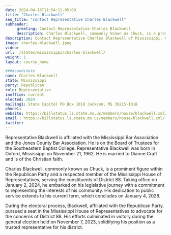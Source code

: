 ```yaml
---
date: 2024-04-16T11:54:12-05:00
title: "Charles Blackwell"
seo_title: "contact Representative Charles Blackwell"
subheader:
     greeting: Contact Representative Charles Blackwell
     description: Charles Blackwell, commonly known as Chuck, is a prominent figure within the Republican Party and a respected member of the Mississippi House of Representatives, serving the constituents of District 88.
description: Contact Representative Charles Blackwell of Mississippi. Contact information for Charles Blackwell includes email address, phone number, and mailing address.
image: charles-blackwell.jpeg
video:
url:  /states/mississippi/charles-blackwell/
weight: 1
layout: course_home

####candidate
name: Charles Blackwell
state: Mississippi
party: Republican
role: Representative
inoffice: current
elected: 2024
mailing1: State Capitol PO Box 1018 Jackson, MS 39215-1018
phone1:
website: https://billstatus.ls.state.ms.us/members/house/blackwell.xml/
email : https://billstatus.ls.state.ms.us/members/house/blackwell.xml/
twitter:
---
```


Representative Blackwell is affiliated with the Mississippi Bar Association and the Jones County Bar Association. He is on the Board of Trustees for the Southeastern Baptist College.
Representative Blackwell was born in Oxford, Mississippi on November 21, 1962. He is married to Dianne Craft and is of the Christian faith.

Charles Blackwell, commonly known as Chuck, is a prominent figure within the Republican Party and a respected member of the Mississippi House of Representatives, serving the constituents of District 88. Taking office on January 2, 2024, he embarked on his legislative journey with a commitment to representing the interests of his community. His dedication to public service extends to his current term, which concludes on January 4, 2028.

During the electoral process, Blackwell, affiliated with the Republican Party, pursued a seat in the Mississippi House of Representatives to advocate for the concerns of District 88. His efforts culminated in victory during the general election held on November 7, 2023, solidifying his position as a trusted representative for his district.
